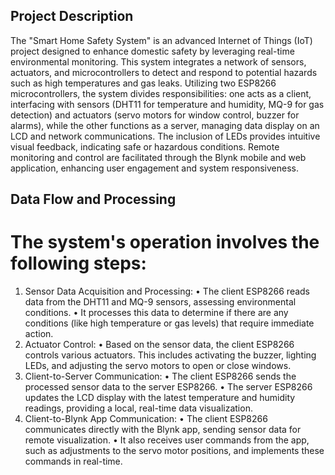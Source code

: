 ## Project Description

The "Smart Home Safety System" is an advanced Internet of Things (IoT) project 
designed to enhance domestic safety by leveraging real-time environmental 
monitoring. This system integrates a network of sensors, actuators, and 
microcontrollers to detect and respond to potential hazards such as high temperatures 
and gas leaks. Utilizing two ESP8266 microcontrollers, the system divides 
responsibilities: one acts as a client, interfacing with sensors (DHT11 for temperature 
and humidity, MQ-9 for gas detection) and actuators (servo motors for window 
control, buzzer for alarms), while the other functions as a server, managing data 
display on an LCD and network communications. The inclusion of LEDs provides 
intuitive visual feedback, indicating safe or hazardous conditions. Remote monitoring 
and control are facilitated through the Blynk mobile and web application, enhancing 
user engagement and system responsiveness.


## Data Flow and Processing

# The system's operation involves the following steps:

1. Sensor Data Acquisition and Processing:
• The client ESP8266 reads data from the DHT11 and MQ-9 sensors, assessing 
environmental conditions.
• It processes this data to determine if there are any conditions (like high 
temperature or gas levels) that require immediate action.
2. Actuator Control:
• Based on the sensor data, the client ESP8266 controls various actuators. This 
includes activating the buzzer, lighting LEDs, and adjusting the servo motors 
to open or close windows.
3. Client-to-Server Communication:
• The client ESP8266 sends the processed sensor data to the server ESP8266.
• The server ESP8266 updates the LCD display with the latest temperature and 
humidity readings, providing a local, real-time data visualization.
4. Client-to-Blynk App Communication:
• The client ESP8266 communicates directly with the Blynk app, sending 
sensor data for remote visualization.
• It also receives user commands from the app, such as adjustments to the servo 
motor positions, and implements these commands in real-time.


